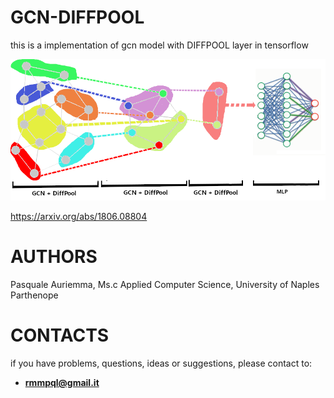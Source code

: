 # GCN-DIFFPOOL
this is a implementation of gcn model with DIFFPOOL layer in tensorflow

![Image](https://github.com/PasqualeAuriemma/GCN-DIFFPOOL/blob/main/image/gcntesi.png)

https://arxiv.org/abs/1806.08804

# AUTHORS

  Pasquale Auriemma, Ms.c Applied Computer Science, University of Naples Parthenope

# CONTACTS

  if you have problems, questions, ideas or suggestions, please contact to:
  - **rmmpql@gmail.it**
